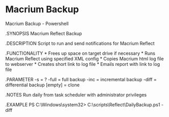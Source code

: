 # Macrium Backup
 Macrium Backup - Powershell

.SYNOPSIS
	Macrium Reflect Backup

.DESCRIPTION
	Script to run and send notifications for Macrium Reflect

.FUNCTIONALITY
	* Frees up space on target drive if necessary
	* Runs Macrium Reflect using specified XML config
	* Copies Macrium html log file to webserver
	* Creates short link to log file
	* Emails report with link to log file

.PARAMETER 
	-s      = ?
	-full   = full backup
	-inc    = incremental backup
	-diff   = differential backup
	[empty] = clone
	
.NOTES
	Run daily from task scheduler with administrator privileges 
	
.EXAMPLE
	PS C:\Windows\system32> C:\scripts\Reflect\DailyBackup.ps1 -diff